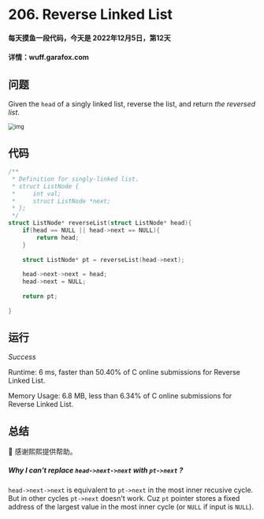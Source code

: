 # 206. Reverse Linked List

#### 每天摸鱼一段代码，今天是 **2022年12月5日**，第12天

#### 详情：wuff.garafox.com 

## 问题

Given the `head` of a singly linked list, reverse the list, and return *the reversed list*.

<img src="https://assets.leetcode.com/uploads/2021/02/19/rev1ex1.jpg" alt="img" style="zoom:80%;" />

## 代码

```c
/**
 * Definition for singly-linked list.
 * struct ListNode {
 *     int val;
 *     struct ListNode *next;
 * };
 */
struct ListNode* reverseList(struct ListNode* head){
    if(head == NULL || head->next == NULL){
        return head;
    }
    
    struct ListNode* pt = reverseList(head->next);
    
    head->next->next = head;
    head->next = NULL;
    
    return pt;
    
}
```

## 运行

*Success*

Runtime: 6 ms, faster than 50.40% of C online submissions for Reverse Linked List.

Memory Usage: 6.8 MB, less than 6.34% of C online submissions for Reverse Linked List.

## 总结

💖 感谢熙熙提供帮助。

##### Why I can't replace  `head->next->next` with  `pt->next` ?

 `head->next->next` is equivalent to `pt->next` in the most inner recusive cycle. But in other cycles `pt->next` doesn't work. Cuz `pt` pointer stores a fixed address of the largest value in the most inner cycle (or `NULL` if input is `NULL`). 

